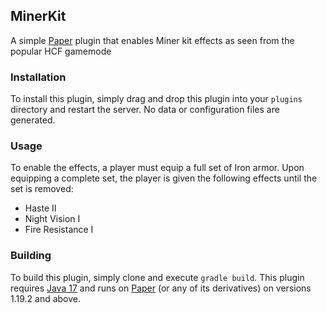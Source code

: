 ## MinerKit
A simple [Paper](https://papermc.io/) plugin that enables Miner kit effects as seen from the popular HCF gamemode

### Installation
To install this plugin, simply drag and drop this plugin into your `plugins` directory and restart the server. No data or configuration files are generated. 

### Usage
To enable the effects, a player must equip a full set of Iron armor. Upon equipping a complete set, the player is given the following effects until the set is removed:

- Haste II
- Night Vision I
- Fire Resistance I

### Building
To build this plugin, simply clone and execute `gradle build`. This plugin requires [Java 17](https://www.oracle.com/java/technologies/javase/jdk17-archive-downloads.html) and runs on [Paper](https://papermc.io/) (or any of its derivatives) on versions 1.19.2 and above.
